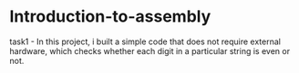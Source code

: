 # Introduction-to-assembly
task1 - In this project, i built a simple code that does not require external hardware, which checks whether each digit in a particular string is even or not.
